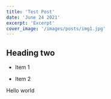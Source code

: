 ```yaml
---
title: 'Test Post'
date: 'June 24 2021'
excerpt: 'Excerpt'
cover_image: '/images/posts/img1.jpg'
---
```

## Heading two

* Item 1
- Item 2

Hello world